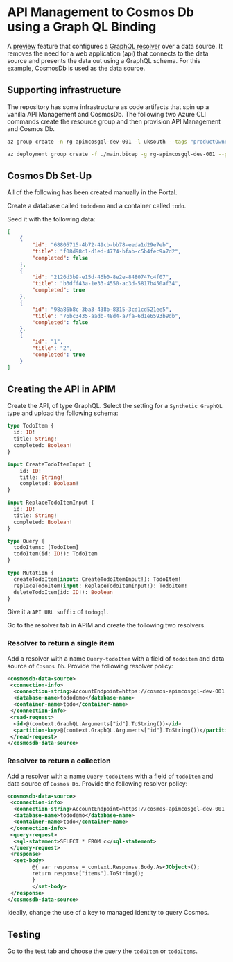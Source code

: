 # API Management to Cosmos Db using a Graph QL Binding

A [preview](https://azure.microsoft.com/en-gb/updates/public-preview-graphql-resolvers-for-azure-cosmos-db-azure-sql-in-azure-api-management/) feature that configures a [GraphQL resolver](https://techcommunity.microsoft.com/t5/azure-integration-services-blog/expose-your-data-from-azure-cosmos-db-or-azure-sql-through-a/ba-p/3846252) over a data source. It removes the need for a web application (api) that connects to the data source and presents the data out using a GraphQL schema. For this example, CosmosDb is used as the data source.

## Supporting infrastructure

The repository has some infrastructure as code artifacts that spin up a vanilla API Management and CosmosDb. The following two Azure CLI commands create the resource group and then provision API Management and Cosmos Db.

``` bash
az group create -n rg-apimcosgql-dev-001 -l uksouth --tags "productOwner=abc" "application=def" "environment=dev" "projectCode=ghi" --debug

az deployment group create -f ./main.bicep -g rg-apimcosgql-dev-001 --parameters environment=dev location=northeurope --debug
```

## Cosmos Db Set-Up

All of the following has been created manually in the Portal.

Create a database called `tododemo` and a container called `todo`.

Seed it with the following data:

``` json
[
    {
        "id": "68805715-4b72-49cb-bb78-eeda1d29e7eb",
        "title": "f08d98c1-d1ed-4774-bfab-c5b4fec9a7d2",
        "completed": false
    },
    {
        "id": "2126d3b9-e15d-46b0-8e2e-8480747c4f07",
        "title": "b3dff43a-1e33-4550-ac3d-5817b450af34",
        "completed": true
    },
    {
        "id": "98a86b8c-3ba3-438b-8315-3cd1cd521ee5",
        "title": "76bc3435-aadb-48d4-a7fa-6d1e6593b9db",
        "completed": false
    },
    {
        "id": "1",
        "title": "2",
        "completed": true
    }    
]
```

## Creating the API in APIM


Create the API, of type GraphQL. Select the setting for a `Synthetic GraphQL` type and upload the following schema:

``` graphql
type TodoItem { 
  id: ID! 
  title: String! 
  completed: Boolean! 
} 

input CreateTodoItemInput { 
    id: ID! 
    title: String! 
    completed: Boolean! 
} 

input ReplaceTodoItemInput { 
  id: ID! 
  title: String! 
  completed: Boolean! 
} 

type Query { 
  todoItems: [TodoItem] 
  todoItem(id: ID!): TodoItem 
} 

type Mutation { 
  createTodoItem(input: CreateTodoItemInput!): TodoItem! 
  replaceTodoItem(input: ReplaceTodoItemInput!): TodoItem! 
  deleteTodoItem(id: ID!): Boolean 
} 
```

Give it a `API URL suffix` of `todogql`.

Go to the resolver tab in APIM and create the following two resolvers.

### Resolver to return a single item

Add a resolver with a name `Query-todoItem` with a field of `todoitem` and data source of `Cosmos Db`. Provide the following resolver policy:

``` xml
<cosmosdb-data-source>
 <connection-info>
  <connection-string>AccountEndpoint=https://cosmos-apimcosgql-dev-001.documents.azure.com:443/;AccountKey=;</connection-string>
  <database-name>tododemo</database-name>
  <container-name>todo</container-name>
 </connection-info>
 <read-request>
  <id>@(context.GraphQL.Arguments["id"].ToString())</id>
  <partition-key>@(context.GraphQL.Arguments["id"].ToString())</partition-key>
 </read-request>
</cosmosdb-data-source>
```

### Resolver to return a collection

Add a resolver with a name `Query-todoItems` with a field of `todoitem` and data source of `Cosmos Db`. Provide the following resolver policy:

``` xml
<cosmosdb-data-source>
 <connection-info>
  <connection-string>AccountEndpoint=https://cosmos-apimcosgql-dev-001.documents.azure.com:443/;AccountKey=;</connection-string>
  <database-name>tododemo</database-name>
  <container-name>todo</container-name>
 </connection-info>
 <query-request>
  <sql-statement>SELECT * FROM c</sql-statement>
 </query-request>
 <response>
  <set-body> 
        @{ var response = context.Response.Body.As<JObject>();
        return response["items"].ToString();
        }
        </set-body>
 </response>
</cosmosdb-data-source>
```

Ideally, change the use of a key to managed identity to query Cosmos.

## Testing

Go to the test tab and choose the query the `todoItem` or `todoItems`.
